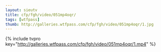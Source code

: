 ```yaml
--- 
layout: sieutv
title: cfp/fgh/video/051mp4oqr/
tags: [wtfpass]
thumb: http://galleries.wtfpass.com/cfp/fgh/video/051mp4oqr/1.jpg
---
```

{% include tvpro key="http://galleries.wtfpass.com/cfp/fgh/video/051mp4oqr/1.mp4" %} 
